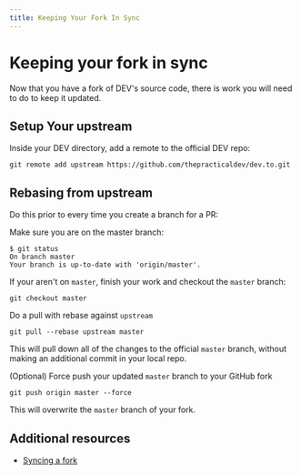 ```yaml
---
title: Keeping Your Fork In Sync
---
```


# Keeping your fork in sync

Now that you have a fork of DEV's source code, there is work you will need to do to keep it updated.

## Setup Your upstream

Inside your DEV directory, add a remote to the official DEV repo:

```shell
git remote add upstream https://github.com/thepracticaldev/dev.to.git
```

## Rebasing from upstream

Do this prior to every time you create a branch for a PR:

Make sure you are on the master branch:

```shell
$ git status
On branch master
Your branch is up-to-date with 'origin/master'.
```

If your aren't on `master`, finish your work and checkout the `master` branch:

```shell
git checkout master
```

Do a pull with rebase against `upstream`

```shell
git pull --rebase upstream master
```

This will pull down all of the changes to the official `master` branch, without making an additional commit in your local repo.

(Optional) Force push your updated `master` branch to your GitHub fork

```shell
git push origin master --force
```

This will overwrite the `master` branch of your fork.

## Additional resources

- [Syncing a fork](https://help.github.com/articles/syncing-a-fork/)
